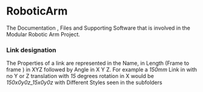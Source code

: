 # RoboticArm
The Documentation , Files and Supporting Software that is involved in the Modular Robotic Arm Project.
### Link designation
The Properties of a link are represented in the Name, in Length (Frame to frame ) in XYZ followed by Angle in X Y Z.
For example a *150mm* Link in  with no Y or Z translation  with *15* degrees rotation in X would be *150x0y0z_15x0y0z* with Different Styles seen in the subfolders 
